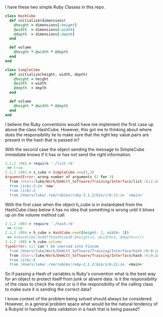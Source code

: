 I have these two simple Ruby Classes in this repo.

``` ruby
class HashCube
  def initialize(dimensions)
    @height = dimensions[:height]
    @width  = dimensions[:width]
    @depth  = dimensions[:depth]
  end

  def volume
    @height * @width * @depth
  end
end

class SimpleCube
  def initialize(height, width, depth)
    @height = height
    @width  = width
    @depth  = depth
  end

  def volume
    @height * @width * @depth
  end
end
```

I believe the Ruby conventions would have me implement the first case up above the class HashCube.  However, this got me to thinking about where does the responsibility lie to make sure that the right key value pairs are present in the hash that is passed in?

With the second case the object sending the message to SimpleCube immediate knows if it has or has not send the right information.

``` ruby
2.1.2 :001 > require './list.rb'
 => true
2.1.2 :002 > s_cube = SimpleCube.new(2,3)
ArgumentError: wrong number of arguments (2 for 3)
  from /Users/luke/Work/DeWitt_Software/Training/Interface/list.rb:2:in `initialize'
  from (irb):2:in `new'
  from (irb):2
  from /Users/luke/.rvm/rubies/ruby-2.1.2/bin/irb:11:in `<main>'
```

With the first case when the object h_cube is in instantiated from the HashCube class below it has no idea that something is wrong until it blows up on the volume method call.

``` ruby
2.1.2 :003 > require './hash.rb'
 => true
2.1.2 :004 > h_cube = HashCube.new({height: 2, width: 3})
 => #<HashCube:0x007fbda901abd0 @height=2, @width=3, @depth=nil>
2.1.2 :005 > h_cube.volume
TypeError: nil can't be coerced into Fixnum
  from /Users/luke/Work/DeWitt_Software/Training/Interface/hash.rb:9:in `*'
  from /Users/luke/Work/DeWitt_Software/Training/Interface/hash.rb:9:in `volume'
  from (irb):5
  from /Users/luke/.rvm/rubies/ruby-2.1.2/bin/irb:11:in `<main>'
```

So if passing a Hash of variables is Ruby's convention what is the best way for an object to protect itself from junk or absent data.  Is it the responsibility of the class to check the input or is it the responsibility of the calling class to make sure it is sending the correct data?

I know context of the problem being solved should always be considered.  However, in a general problem space what would be the natural tendency of a Rubyist in handling data validation in a hash that is being passed?
